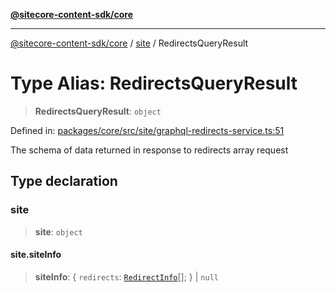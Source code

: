[**@sitecore-content-sdk/core**](../../README.md)

***

[@sitecore-content-sdk/core](../../README.md) / [site](../README.md) / RedirectsQueryResult

# Type Alias: RedirectsQueryResult

> **RedirectsQueryResult**: `object`

Defined in: [packages/core/src/site/graphql-redirects-service.ts:51](https://github.com/Sitecore/content-sdk/blob/6011964d1f248a508bbfba336ef2d9fbb216116e/packages/core/src/site/graphql-redirects-service.ts#L51)

The schema of data returned in response to redirects array request

## Type declaration

### site

> **site**: `object`

#### site.siteInfo

> **siteInfo**: \{ `redirects`: [`RedirectInfo`](RedirectInfo.md)[]; \} \| `null`

